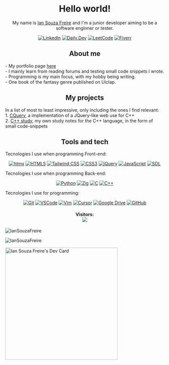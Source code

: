 <h1 align="center">Hello world!</h1>
<p align="center">My name is <a href="https://github.com/IanSouzaFreire">Ian Souza Freire</a> and I'm a junior developer aiming to be a software enginner or tester.</p>
<p align="center">
  <a href="https://www.linkedin.com/in/ian-freire-897406284/"><img src="https://img.shields.io/badge/LinkedIn-0077B5?style=for-the-badge&logo=linkedin&logoColor=white" alt="LinkedIn"></a>
  <a href="https://app.daily.dev/iansouzafreire"><img src="https://img.shields.io/badge/Daily.Dev-0A0A0A?style=for-the-badge&logo=dailydotdev&logoColor=white" alt="Daily.Dev"></a>
  <a href="#"><img src="https://img.shields.io/badge/LeetCode-FFA116?style=for-the-badge&logo=leetcode&logoColor=black" alt="LeetCode"></a>
  <a href="https://br.fiverr.com/r0bertinh0?up_rollout=true"><img src="https://img.shields.io/badge/Fiverr-1DBF73?style=for-the-badge&logo=fiverr&logoColor=white" alt="Fiverr"></a>
</p>

<h2 align="center">About me</h2>
- My portfolio page <a href="https://iansouzafreire.github.io/Portfolio/">here</a><br>
- I mainly learn from reading forums and testing small code snippets I wrote. <br />
- Programming is my main focus, with my hobby being writing. <br />
- One book of the fantasy genre published on Uiclap.

<h2 align="center">My projects</h2>
In a list of most to least impressive, only including the ones I find relevant: <br />
1. <a href="https://github.com/IanSouzaFreire/CQuery">CQuery</a>, a implementation of a JQuery-like web use for C++ <br />
2. <a href="https://github.com/IanSouzaFreire/Cpp-study">C++ study</a>, my own study notes for the C++ language, in the form of small code-snippets

<h2 align="center">Tools and tech</h2>
Tecnologies I use when programming Front-end:

<p align="center">
  <a href="https://htmx.org/"><img src="https://img.shields.io/badge/htmx-3366CC?style=for-the-badge&logo=htmx&logoColor=white" alt="htmx"></a>
  <a href="https://developer.mozilla.org/en-US/docs/Web/HTML"><img src="https://img.shields.io/badge/HTML5-E34F26?style=for-the-badge&logo=html5&logoColor=white" alt="HTML5"></a>
  <a href="https://tailwindcss.com/"><img src="https://img.shields.io/badge/Tailwind_CSS-38B2AC?style=for-the-badge&logo=tailwind-css&logoColor=white" alt="Tailwind CSS"></a>
  <a href="https://developer.mozilla.org/en-US/docs/Web/CSS"><img src="https://img.shields.io/badge/CSS3-1572B6?style=for-the-badge&logo=css3&logoColor=white" alt="CSS3"></a>
  <a href="https://jquery.com/"><img src="https://img.shields.io/badge/jQuery-0769AD?style=for-the-badge&logo=jquery&logoColor=white" alt="jQuery"></a>
  <a href="https://developer.mozilla.org/en-US/docs/Web/JavaScript"><img src="https://img.shields.io/badge/JavaScript-F7DF1E?style=for-the-badge&logo=javascript&logoColor=black" alt="JavaScript"></a>
  <a href="https://www.libsdl.org/"><img src="https://img.shields.io/badge/SDL-005C84?style=for-the-badge&logo=sdl&logoColor=white" alt="SDL"></a>
</p>

Tecnologies I use when programming Back-end:

<p align="center">
  <a href="https://www.rust-lang.org/"><img src="https://img.shields.io/badge/Python-000000?style=for-the-badge&logo=python&logoColor=white" alt="Python"></a>
  <a href="https://ziglang.org/"><img src="https://img.shields.io/badge/Zig-F7A41D?style=for-the-badge&logo=zig&logoColor=white" alt="Zig"></a>
  <a href="https://en.wikipedia.org/wiki/C_(programming_language)"><img src="https://img.shields.io/badge/C-00599C?style=for-the-badge&logo=c&logoColor=white" alt="C"></a>
  <a href="https://isocpp.org/"><img src="https://img.shields.io/badge/C%2B%2B-00599C?style=for-the-badge&logo=c%2B%2B&logoColor=white" alt="C++"></a>
</p>

Tecnologies I use for programming:

<p align="center">
  <a href="https://git-scm.com/"><img src="https://img.shields.io/badge/Git-F05032?style=for-the-badge&logo=git&logoColor=white" alt="Git"></a>
  <a href="https://code.visualstudio.com/"><img src="https://img.shields.io/badge/VSCode-007ACC?style=for-the-badge&logo=visual-studio-code&logoColor=white" alt="VSCode"></a>
  <a href="https://www.vim.org/"><img src="https://img.shields.io/badge/Vim-019733?style=for-the-badge&logo=vim&logoColor=white" alt="Vim"></a>
  <a href="https://cursor.sh/"><img src="https://img.shields.io/badge/Cursor-000000?style=for-the-badge&logo=cursor&logoColor=white" alt="Cursor"></a>
  <a href="https://www.google.com/drive/"><img src="https://img.shields.io/badge/Google_Drive-4285F4?style=for-the-badge&logo=google-drive&logoColor=white" alt="Google Drive"></a>
  <a href="https://github.com/"><img src="https://img.shields.io/badge/GitHub-181717?style=for-the-badge&logo=github&logoColor=white" alt="GitHub"></a>
</p>

<h4 align="center"> 
  Visitors: <br>
  <img src="https://profile-counter.glitch.me/IanSouzaFreire/count.svg" />
</h4>

![IanSouzaFreire](https://github-readme-stats.vercel.app/api?username=IanSouzaFreire&show_icons=true&theme=tokyonight&hide=["issues"])

![IanSouzaFreire](https://github-readme-stats.vercel.app/api/top-langs?username=IanSouzaFreire&show_icons=true&theme=tokyonight&layout=compact)

<a href="https://app.daily.dev/iansouzafreire"><img src="https://api.daily.dev/devcards/v2/rdiN8SuLhS5H4fsHiT5tP.png?type=default&r=jcw" width="356" alt="Ian Souza Freire's Dev Card"/></a>
